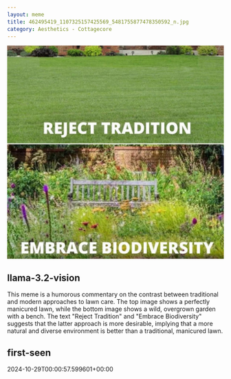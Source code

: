```yaml
---
layout: meme
title: 462495419_1107325157425569_5481755877478350592_n.jpg
category: Aesthetics - Cottagecore
---
```


<div markdown="0"><a href="462495419_1107325157425569_5481755877478350592_n.jpg"><img class="photo" src="462495419_1107325157425569_5481755877478350592_n.jpg" /></a>

<h2>llama-3.2-vision</h2>
<p title="Llama-3.2-Vision-11B is a really good model that probably gets the visual details right but doesn't understand literary or media references, and often fails to accurately represent the physical arrangement of objects and the implied relationships between the objects.">This meme is a humorous commentary on the contrast between traditional and modern approaches to lawn care. The top image shows a perfectly manicured lawn, while the bottom image shows a wild, overgrown garden with a bench. The text &quot;Reject Tradition&quot; and &quot;Embrace Biodiversity&quot; suggests that the latter approach is more desirable, implying that a more natural and diverse environment is better than a traditional, manicured lawn.</p>

<h2>first-seen</h2>
<p title="Because Git doesn't preserve file modification times, this metadata file contains the file's modification time when it was added to the library.">2024-10-29T00:00:57.599601+00:00</p>

</div>


